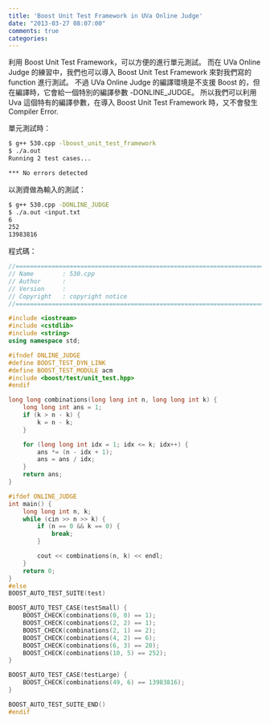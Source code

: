 ```yaml
---
title: 'Boost Unit Test Framework in UVa Online Judge'
date: "2013-03-27 08:07:00"
comments: true
categories: 
---
```



利用 Boost Unit Test Framework，可以方便的進行單元測試。
而在 UVa Online Judge 的練習中，我們也可以導入 Boost Unit Test Framework 來對我們寫的 function 進行測試。
不過 UVa Online Judge 的編譯環境是不支援 Boost 的，但在編譯時，它會給一個特別的編譯參數 -DONLINE_JUDGE。
所以我們可以利用Uva 這個特有的編譯參數，在導入 Boost Unit Test Framework 時，又不會發生Compiler Error.


單元測試時：
``` bash
$ g++ 530.cpp -lboost_unit_test_framework
$ ./a.out 
Running 2 test cases...

*** No errors detected
``` 

以測資做為輸入的測試：
``` bash
$ g++ 530.cpp -DONLINE_JUDGE
$ ./a.out <input.txt
6
252
13983816
``` 

程式碼：
``` cpp
//============================================================================
// Name        : 530.cpp
// Author      :
// Version     :
// Copyright   : copyright notice
//============================================================================

#include <iostream>
#include <cstdlib>
#include <string>
using namespace std;

#ifndef ONLINE_JUDGE
#define BOOST_TEST_DYN_LINK
#define BOOST_TEST_MODULE acm
#include <boost/test/unit_test.hpp>
#endif

long long combinations(long long int n, long long int k) {
	long long int ans = 1;
	if (k > n - k) {
		k = n - k;
	}

	for (long long int idx = 1; idx <= k; idx++) {
		ans *= (n - idx + 1);
		ans = ans / idx;
	}
	return ans;
}

#ifdef ONLINE_JUDGE
int main() {
	long long int n, k;
	while (cin >> n >> k) {
		if (n == 0 && k == 0) {
			break;
		}

		cout << combinations(n, k) << endl;
	}
	return 0;
}
#else
BOOST_AUTO_TEST_SUITE(test)

BOOST_AUTO_TEST_CASE(testSmall) {
	BOOST_CHECK(combinations(0, 0) == 1);
	BOOST_CHECK(combinations(2, 2) == 1);
	BOOST_CHECK(combinations(2, 1) == 2);
	BOOST_CHECK(combinations(4, 2) == 6);
	BOOST_CHECK(combinations(6, 3) == 20);
	BOOST_CHECK(combinations(10, 5) == 252);
}

BOOST_AUTO_TEST_CASE(testLarge) {
	BOOST_CHECK(combinations(49, 6) == 13983816);
}

BOOST_AUTO_TEST_SUITE_END()
#endif
```
